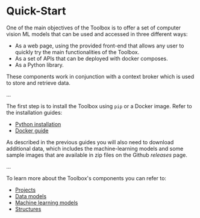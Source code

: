 # Quick-Start

One of the main objectives of the Toolbox is to offer a set of computer vision ML models that can be used and accessed in three different ways:
- As a web page, using the provided front-end that allows any user to quickly try the main functionalities of the Toolbox.
- As a set of APIs that can be deployed with docker composes.
- As a Python library.

These components work in conjunction with a context broker which is used to store and retrieve data.

...

The first step is to install the Toolbox using ``pip`` or a Docker image.
Refer to the installation guides:
- [Python installation](./installation.md)
- [Docker guide](./docker.md)

As described in the previous guides you will also need to download additional data, which includes the machine-learning models and some sample images that are available in zip files on the Github _releases_ page.

...

<!-- 1. An image is uploaded to the ImageStorage service and its id is returned. Alternatively, an _Image_ entity with an URL to an image can be created manually in the Context Broker.
2. The API of a Project is called using the ID of the previously created image. The project will process the image and it will return a list of entities with the results. We can also find the entities created on the Context Broker with the id of the returned entities.
3. If we want to visualize the created entities we can use the ImageStorage service to create an image with their data drawn over the source image. It will return an id that can be used to retrieve the image from the ImageStorage service. -->


<!-- 
Context
 data models
 context cli
ML Models
Projects
Strucutres
Visaulization -->


<!--
Notebooks tutorials
-->



To learn more about the Toolbox's components you can refer to:
- [Projects](./projects.md)
- [Data models](./data-models.md)
- [Machine learning models](./machine-learning-models.md)
- [Structures](./structures.md)